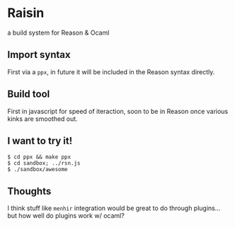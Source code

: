 # Raisin
a build system for Reason & Ocaml

## Import syntax
First via a `ppx`, in future it will be included in the Reason syntax
directly.

## Build tool
First in javascript for speed of iteraction, soon to be in Reason once various
kinks are smoothed out.

## I want to try it!
```
$ cd ppx && make ppx
$ cd sandbox; ../rsn.js
$ ./sandbox/awesome
```

## Thoughts
I think stuff like `menhir` integration would be great to do through
plugins... but how well do plugins work w/ ocaml?
